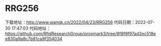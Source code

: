 # RRG256
下载地址：http://www.wangk.cn/2022/04/23/RRG256
代码日期：2022-07-30 17:47:03
代码地址：https://github.com/RfidResearchGroup/proxmark3/tree/8f8f9f97ad2ec518ee830a9a8c7b81ca9f354034
